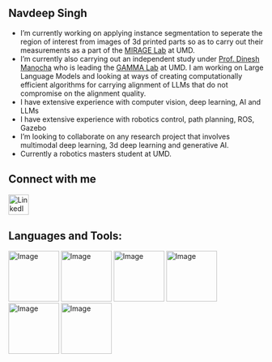 ## Navdeep Singh

- I’m currently working on applying instance segmentation to seperate the region of interest from images of 3d printed parts so as to carry out their measurements as a part of the [MIRAGE Lab](https://forms.office.com/r/sPbi8khC7G) at UMD.
- I’m currently also carrying out an independent study under [Prof. Dinesh Manocha](https://www.cs.umd.edu/people/dmanocha) who is leading the [GAMMA Lab](https://gamma.umd.edu/) at UMD. I am working on Large Language Models and looking at 
  ways of creating computationally efficient algorithms for carrying alignment of LLMs that do not compromise on the alignment quality.
- I have extensive experience with computer vision, deep learning, AI and LLMs
- I have extensive experience with robotics control, path planning, ROS, Gazebo
- I’m looking to collaborate on any research project that involves multimodal deep learning, 3d deep learning and generative AI.
- Currently a robotics masters student at UMD.

## Connect with me
<a href=https://www.linkedin.com/in/navdeep-singh-8b2bab194/>
    <img src="https://github.com/user-attachments/assets/060ae803-cbbd-4539-b47c-09d65ed190f9" alt="LinkedIn" width="40" />
</a>

## Languages and Tools:
<img src="https://github.com/user-attachments/assets/fdb85559-3b31-4495-91c8-f815add0e253" alt="Image" width="100" height="100" /> <img src="https://github.com/user-attachments/assets/0cb5abde-1f8a-404e-be5f-0b746e10f7fc" alt="Image" width="100" height="100" /> <img src="https://github.com/user-attachments/assets/d9338e5e-5107-440d-9943-39f06f529520" alt="Image" width="100" height="100" /> <img src= "https://github.com/user-attachments/assets/8152cdb4-9bcc-4348-889a-52442c7c9b25" alt="Image" width="100" height="100" /> <img src= "https://github.com/user-attachments/assets/f5215091-16b7-453a-8bc0-8cfb823e3522" alt="Image" width="100" height="100" /> <img src= "https://github.com/user-attachments/assets/be7fb5b6-e8f9-4726-8cf4-ecfe422d041f" alt="Image" width="100" height="100" /> 



